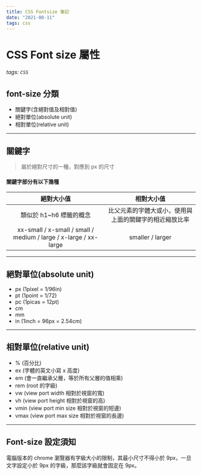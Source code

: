 ```yaml
---
title: CSS Fontsize 筆記
date: "2021-08-11"
tags: css
---
```


# CSS Font size 屬性

###### tags: `CSS`

## font-size 分類

- 關鍵字(含絕對值及相對值)
- 絕對單位(absolute unit)
- 相對單位(relative unit)

---

## 關鍵字

> 屬於絕對尺寸的一種，對應到 px 的尺寸

#### 關鍵字部分有以下幾種

|                            絕對大小值                            |                       相對大小值                       |
| :--------------------------------------------------------------: | :----------------------------------------------------: |
|                     類似於 h1~h6 標籤的概念                      | 比父元素的字體大或小，使用與上面的關鍵字的相近縮放比率 |
| xx-small / x-small / small / medium / large / x-large / xx-large |                    smaller / larger                    |

---

## 絕對單位(absolute unit)

- px (1pixel = 1/96in)
- pt (1point = 1/72)
- pc (1picas = 12pt)
- cm
- mm
- in (1inch = 96px = 2.54cm)

---

## 相對單位(relative unit)

- % (百分比)
- ex (字體的英文小寫 x 高度)
- em (會一直繼承父層，等於所有父層的值相乘)
- rem (root 的字級)
- vw (view port width 相對於視窗的寬)
- vh (view port height 相對於視窗的高)
- vmin (view port min size 相對於視窗的短邊)
- vmax (view port max size 相對於視窗的長邊)

---

## Font-size 設定須知

電腦版本的 chrome 瀏覽器有字級大小的限制，其最小尺寸不得小於 9px，一旦文字設定小於 9px 的字級，那麼該字級就會固定在 9px。
